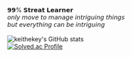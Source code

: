 𝟵𝟵% 𝗦𝘁𝗿𝗲𝗮𝘁 𝗟𝗲𝗮𝗿𝗻𝗲𝗿<br>
𝘰𝘯𝘭𝘺 𝘮𝘰𝘷𝘦 𝘵𝘰 𝘮𝘢𝘯𝘢𝘨𝘦 𝘪𝘯𝘵𝘳𝘪𝘨𝘶𝘪𝘯𝘨 𝘵𝘩𝘪𝘯𝘨𝘴<br>
𝘣𝘶𝘵 𝘦𝘷𝘦𝘳𝘺𝘵𝘩𝘪𝘯𝘨 𝘤𝘢𝘯 𝘣𝘦 𝘪𝘯𝘵𝘳𝘪𝘨𝘶𝘪𝘯𝘨<br>
<br>
![keithekey's GitHub stats](https://github-readme-stats.vercel.app/api?username=keithekey&show_icons=true&theme=radical)<br>
[![Solved.ac Profile](http://mazassumnida.wtf/api/v2/generate_badge?boj=ks97svmcz)](https://solved.ac/ks97svmcz/)
